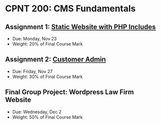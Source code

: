 # CPNT 200: CMS Fundamentals
## Assignment 1: [Static Website with PHP Includes](assignment-1)
- Due: Monday, Nov 23
- Weight: 20% of Final Course Mark

## Assignment 2: [Customer Admin](assignment-2)
- Due: Friday, Nov 27
- Weight: 30% of Final Course Mark

## Final Group Project: Wordpress Law Firm Website
- Due: Wednesday, Dec 2
- Weight: 50% of Final Course Mark
